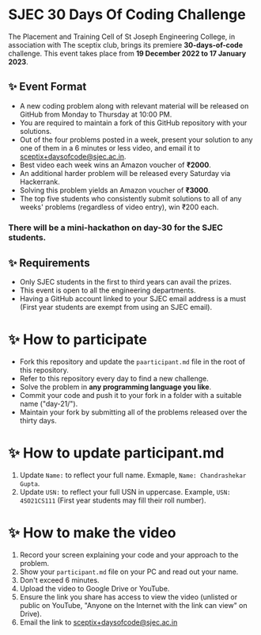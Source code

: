 # SJEC 30 Days Of Coding Challenge
The Placement and Training Cell of St Joseph Engineering College, in association with The sceptix club, brings its premiere <b>30-days-of-code</b> challenge. This event takes place from <b>19 December 2022 to 17 January 2023</b>.

## ✨ Event Format
- A new coding problem along with relevant material will be released on GitHub from Monday to Thursday at 10:00 PM.
- You are required to maintain a fork of this GitHub repository with your solutions.
- Out of the four problems posted in a week, present your solution to any one of them in a 6 minutes or less video, and email it to sceptix+daysofcode@sjec.ac.in.
- Best video each week wins an Amazon voucher of <b>₹2000</b>.
- An additional harder problem will be released every Saturday via Hackerrank.
- Solving this problem yields an Amazon voucher of <b>₹3000</b>.
- The top five students who consistently submit solutions to all of any weeks&#39; problems (regardless of video entry), win ₹200 each.

### There will be a mini-hackathon on day-30 for the SJEC students.

## ✨ Requirements
- Only SJEC students in the first to third years can avail the prizes.
- This event is open to all the engineering departments.
- Having a GitHub account linked to your SJEC email address is a must (First year students are exempt from using an SJEC email).

# ✨ How to participate
- Fork this repository and update the `paarticipant.md` file in the root of this repository.
- Refer to this repository every day to find a new challenge.
- Solve the problem in <b>any programming language you like</b>.
- Commit your code and push it to your fork in a folder with a suitable name ("day-21/").
- Maintain your fork by submitting all of the problems released over the thirty days.

# ✨ How to update participant.md
1. Update `Name:` to reflect your full name. Exmaple, `Name: Chandrashekar Gupta`.
2. Update `USN:` to reflect your full USN in uppercase. Example, `USN: 4SO21CS111` (First year students may fill their roll number).

# ✨ How to make the video
1. Record your screen explaining your code and your approach to the problem.
2. Show your `participant.md` file on your PC and read out your name.
3. Don't exceed 6 minutes.
4. Upload the video to Google Drive or YouTube.
5. Ensure the link you share has access to view the video (unlisted or public on YouTube, "Anyone on the Internet with the link can view" on Drive).
6. Email the link to sceptix+daysofcode@sjec.ac.in
